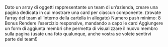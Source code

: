 Dato un array di oggetti rappresentante un team di un’azienda, creare una pagina dedicata in cui mostrare una card per ciascun componente.
(trovate l’array del team all’interno della cartella in allegato)
Numero push minimo: 8
Bonus
Rendere l’esercizio responsive, mandando a capo le card
Aggiungere un form di aggiunta membri che permetta di visualizzare il nuovo membro sulla pagina (usate una foto qualunque, anche vostra se volete sentirvi parte del team!)